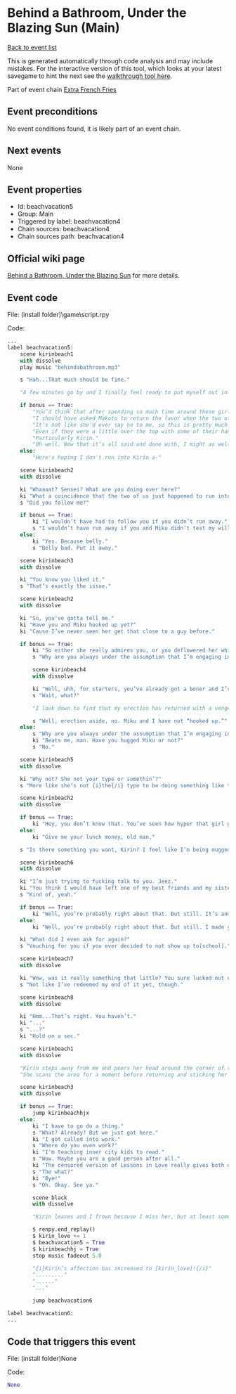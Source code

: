 # Behind a Bathroom, Under the Blazing Sun (Main)

[Back to event list](./../)

This is generated automatically through code analysis and may include mistakes. For the interactive version of this tool, which looks at your latest savegame to hint the next see the [walkthrough tool here](https://github.com/largestack/Lessons-In-Love-Guide-Tool/blob/main/README.md).


Part of event chain [Extra French Fries](./beachvacation4.md)

## Event preconditions

No event conditions found, it is likely part of an event chain.

## Next events

None

## Event properties

* Id: beachvacation5
* Group: Main
* Triggered by label: beachvacation4
* Chain sources: beachvacation4
* Chain sources path: beachvacation4

## Official wiki page

[Behind a Bathroom, Under the Blazing Sun](https://lessonsinlove.wiki/index.php?title=Special%3ASearch&search=beachvacation5&go=Go) for more details.

## Event code

File: (install folder)\game\script.rpy

Code:
```python
...
label beachvacation5:
    scene kirinbeach1
    with dissolve
    play music "behindabathroom.mp3"

    s "Hah...That much should be fine."

    "A few minutes go by and I finally feel ready to put myself out in public again."

    if bonus == True:
        "You’d think that after spending so much time around these girls that my body would stop reacting to them in...certain ways, but it appears that this is very much not the case."
        "I should have asked Makoto to return the favor when the two of us were alone a little while ago."
        "It’s not like she’d ever say no to me, so this is pretty much entirely my fault and I shouldn't be blaming Miku and Kirin."
        "Even if they were a little over the top with some of their hand motions."
        "Particularly Kirin."
        "Oh well. Now that it’s all said and done with, I might as well get back to-"
    else:
        "Here's hoping I don't run into Kirin a-"

    scene kirinbeach2
    with dissolve

    ki "Whaaaat? Sensei? What are you doing over here?"
    ki "What a coincidence that the two of us just happened to run into each other again on such short notice."
    s "Did you follow me?"

    if bonus == True:
        ki "I wouldn’t have had to follow you if you didn’t run away."
        s "I wouldn’t have run away if you and Miku didn’t test my willpower as a man in broad daylight."
    else:
        ki "Yes. Because belly."
        s "Belly bad. Put it away."

    scene kirinbeach3
    with dissolve

    ki "You know you liked it."
    s "That’s exactly the issue."

    scene kirinbeach2
    with dissolve

    ki "So, you've gotta tell me."
    ki "Have you and Miku hooked up yet?"
    ki "Cause I’ve never seen her get that close to a guy before."

    if bonus == True:
        ki "So either she really admires you, or you deflowered her while I wasn’t paying attention."
        s "Why are you always under the assumption that I’m engaging in illicit relationships with my students?"

        scene kirinbeach4
        with dissolve

        ki "Well, uhh, for starters, you’ve already got a boner and I’ve only been here for a minute."
        s "Wait, what?"

        "I look down to find that my erection has returned with a vengeance. God damn this body."

        s "Well, erection aside, no. Miku and I have not “hooked up.”"
    else:
        s "Why are you always under the assumption that I’m engaging in illicit relationships with my students when all I have done is hug them?"
        ki "Beats me, man. Have you hugged Miku or not?"
        s "No."

    scene kirinbeach5
    with dissolve

    ki "Why not? She not your type or somethin’?"
    s "More like she’s not {i}the{/i} type to be doing something like that in general."

    scene kirinbeach2
    with dissolve

    if bonus == True:
        ki "Hey, you don’t know that. You’ve seen how hyper that girl gets. Maybe she needs a ride or two on the teacher to take her down a few notches."
    else:
        ki "Give me your lunch money, old man."

    s "Is there something you want, Kirin? I feel like I’m being mugged right now."

    scene kirinbeach6
    with dissolve

    ki "I’m just trying to fucking talk to you. Jeez."
    ki "You think I would have left one of my best friends and my sister behind to go hang out with some random guy?"
    s "Kind of, yeah."

    if bonus == True:
        ki "Well, you’re probably right about that. But still. It’s annoying that everyone else is getting to spend time with you when {i}I’m{/i} the one who literally offered herself up in exchange for..."
    else:
        ki "Well, you’re probably right about that. But still. I made you a pretty good offer in exchange for-"

    ki "What did I even ask for again?"
    s "Vouching for you if you ever decided to not show up to[school]."

    scene kirinbeach7
    with dissolve

    ki "Wow, was it really something that little? You sure lucked out on that deal, didn’t you?"
    s "Not like I’ve redeemed my end of it yet, though."

    scene kirinbeach8
    with dissolve

    ki "Hmm...That’s right. You haven’t."
    ki "..."
    s "...?"
    ki "Hold on a sec."

    scene kirinbeach1
    with dissolve

    "Kirin steps away from me and peers her head around the corner of the pavilion."
    "She scans the area for a moment before returning and sticking her tongue out at me."

    scene kirinbeach3
    with dissolve

    if bonus == True:
        jump kirinbeachhjx
    else:
        ki "I have to go do a thing."
        s "What? Already? But we just got here."
        ki "I got called into work."
        s "Where do you even work?"
        ki "I'm teaching inner city kids to read."
        s "Wow. Maybe you are a good person after all."
        ki "The censored version of Lessons in Love really gives both of us time to show our true colors, doesn't it?"
        s "The what?"
        ki "Bye!"
        s "Oh. Okay. See ya."

        scene black
        with dissolve

        "Kirin leaves and I frown because I miss her, but at least someone might learn how to read."

        $ renpy.end_replay()
        $ kirin_love += 1
        $ beachvacation5 = True
        $ kirinbeachhj = True
        stop music fadeout 5.0

        "{i}Kirin’s affection has increased to [kirin_love]!{/i}"
        "........."
        "......"
        "..."

        jump beachvacation6

label beachvacation6:
...
```

## Code that triggers this event

File: (install folder)None

Code:
```python
None
```